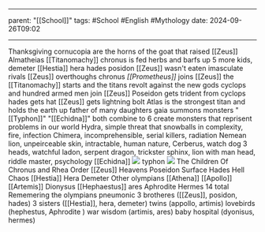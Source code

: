 
---
parent: "[[School]]"
tags:
	#School
	#English
	#Mythology
date: 2024-09-26T09:02

---


Thanksgiving cornucopia are the horns of the goat that raised [[Zeus]] Almatheias
[[Titanomachy]]
chronus is fed herbs and barfs up 5 more kids, 
	demeter
	[[Hestia]] 
	hera 
	hades
	posidon
		[[Zeus]] wasn't eaten
imasculate rivals
[[Zeus]] overthoughs chronus
*[[Prometheus]]* joins [[Zeus]]
the [[Titanomachy]] starts and the titans revolt against the new gods
cyclops and hundred armed men join [[Zeus]]
Poseidon gets trident from cyclops
hades gets hat
[[Zeus]] gets lightning bolt
Atlas is the strongest titan and holds the earth up father of many daughters 
gaia summons monsters "[[Typhon]]" "[[Echidna]]"
both combine to 6 create monsters that reprisent problems in our world
	Hydra, simple threat that snowballs in complexity, fire, infection
	Chimera, incomprehensible, serial killers, radiation
	Nemean lion, unpeirceable skin, intractable, human nature, 
	Cerberus, watch dog 3 heads, watchful
	ladon, serpent dragon, trickster
	sphinx, lion with man head, riddle master, psychology 
[[Echidna]]
![](https://greekgodsandgoddesses.net/wp-content/uploads/2017/02/Echidna.jpg)
typhon
![](https://static.wikia.nocookie.net/greek-myth933/images/6/6c/TyphonInHell.jpeg/revision/latest?cb=20170803082247)
The Children Of Chronus and Rhea
Order
	[[Zeus]]
		Heavens 
	Poseidon 
		Surface
	Hades
		Hell
Chaos
	[[Hestia]]
	Hera
	Demeter
Other olympians 
	[[Athena]] 
	[[Apollo]]
	[[Artemis]]
	Dionysus
	[[Hephaestus]]
	ares
	Aphrodite 
	Hermes 
14 total
Rememering the olympians pneumonic 
3 brotheres ([[Zeus]], posidon, hades)
3 sisters ([[Hestia]], hera, demeter)
twins (appollo, artimis)
lovebirds (hephestus, Aphrodite )
war wisdom (artimis, ares)
baby hospital (dyonisus, hermes)
